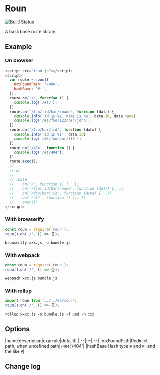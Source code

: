 # Roun

[![Build Status](https://travis-ci.org/totora0155/roun.svg?branch=master)](https://travis-ci.org/totora0155/roun)

A hash base route library

## Example

### On browser

```js
<script src="roun.js"></script>
<script>
  var route = roun({
    notFoundPath: '/404',
    hashBase: '#!',
  });
  route.on('/', function () {
    console.log('/#!/');
  });
  route.on('/foo/:id/bar/:name', function (data) {
    console.info('id is %s, name is %s', data.id, data.name)
    console.log('/#!/foo/123/bar/john');
  });
  route.on('/foo/bar/:id', function (data) {
    console.info('id is %s', data.id)
    console.log('/#!/foo/bar/789');
  });
  route.on('/404', function () {
    console.log('/#!/404');
  });
  route.exec();
  //
  // or
  //
  // route
  //   .on('/', function () {...})
  //   .on('/foo/:id/bar/:name', function (data) {...})
  //   .on('/foo/bar/:id', function (data) {...})
  //   .on('/404', function () {...})
  //   .exec();
</script>
```

### With browserify

```js
const roun = require('roun');
roun().on('/', () => {});
```

```
browserify xxx.js -o bundle.js
```

### With webpack

```js
const roun = require('roun');
roun().on('/', () => {});
```

```
webpack xxx.js bundle.js
```

### With rollup

```js
import roun from '../../es/roun';
roun().on('/', () => {});
```

```
rollup xxxx.js -o bundle.js -f umd -n xxx
```

## Options
|name|description|example|default|
|:--|:--|:--|
|notFoundPath|Redirect path, when undefined path|`/404`|'/404'|
|hashBase|Hash type|`#` and `#!` and the like|`#`|

## Change log
